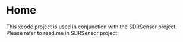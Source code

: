 # Home

This xcode project is used in conjunction with the SDRSensor project. Please refer to read.me in SDRSensor project
